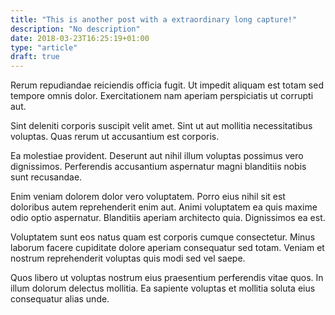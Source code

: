 ```yaml
---
title: "This is another post with a extraordinary long capture!"
description: "No description"
date: 2018-03-23T16:25:19+01:00
type: "article"
draft: true
---
```


Rerum repudiandae reiciendis officia fugit. Ut impedit aliquam est totam sed tempore omnis dolor. Exercitationem nam aperiam perspiciatis ut corrupti aut.
 
Sint deleniti corporis suscipit velit amet. Sint ut aut mollitia necessitatibus voluptas. Quas rerum ut accusantium est corporis.
 
Ea molestiae provident. Deserunt aut nihil illum voluptas possimus vero dignissimos. Perferendis accusantium aspernatur magni blanditiis nobis sunt recusandae.

Enim veniam dolorem dolor vero voluptatem. Porro eius nihil sit est doloribus autem reprehenderit enim aut. Animi voluptatem ea quis maxime odio optio aspernatur. Blanditiis aperiam architecto quia. Dignissimos ea est.
 
Voluptatem sunt eos natus quam est corporis cumque consectetur. Minus laborum facere cupiditate dolore aperiam consequatur sed totam. Veniam et nostrum reprehenderit voluptas quis modi sed vel saepe.
 
Quos libero ut voluptas nostrum eius praesentium perferendis vitae quos. In illum dolorum delectus mollitia. Ea sapiente voluptas et mollitia soluta eius consequatur alias unde.